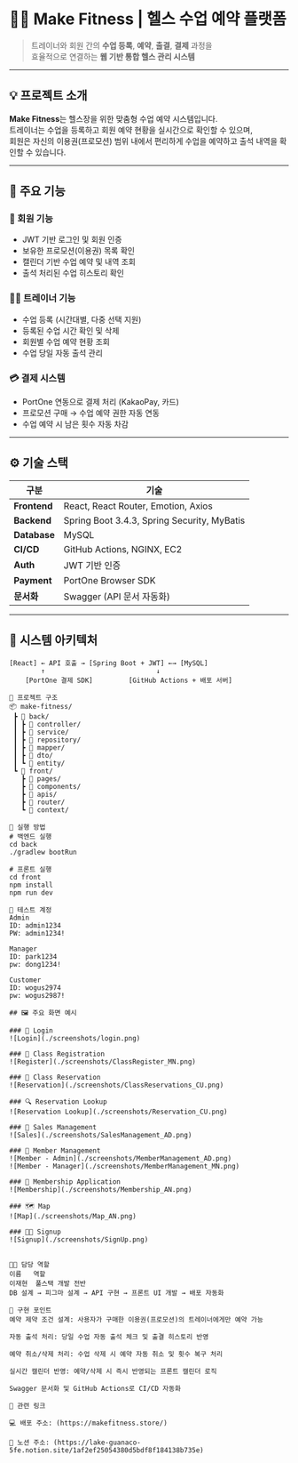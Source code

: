 # 🏋️‍♂️ Make Fitness | 헬스 수업 예약 플랫폼

> 트레이너와 회원 간의 **수업 등록**, **예약**, **출결**, **결제** 과정을  
> 효율적으로 연결하는 **웹 기반 통합 헬스 관리 시스템**

---

## 💡 프로젝트 소개

**Make Fitness**는 헬스장을 위한 맞춤형 수업 예약 시스템입니다.  
트레이너는 수업을 등록하고 회원 예약 현황을 실시간으로 확인할 수 있으며,  
회원은 자신의 이용권(프로모션) 범위 내에서 편리하게 수업을 예약하고 출석 내역을 확인할 수 있습니다.

---

## 🎯 주요 기능

### 👥 회원 기능
- JWT 기반 로그인 및 회원 인증
- 보유한 프로모션(이용권) 목록 확인
- 캘린더 기반 수업 예약 및 내역 조회
- 출석 처리된 수업 히스토리 확인

### 🏋️‍♂️ 트레이너 기능
- 수업 등록 (시간대별, 다중 선택 지원)
- 등록된 수업 시간 확인 및 삭제
- 회원별 수업 예약 현황 조회
- 수업 당일 자동 출석 관리

### 💳 결제 시스템
- PortOne 연동으로 결제 처리 (KakaoPay, 카드)
- 프로모션 구매 → 수업 예약 권한 자동 연동
- 수업 예약 시 남은 횟수 자동 차감

---

## ⚙️ 기술 스택

| 구분 | 기술 |
|------|------|
| **Frontend** | React, React Router, Emotion, Axios |
| **Backend** | Spring Boot 3.4.3, Spring Security, MyBatis |
| **Database** | MySQL |
| **CI/CD** | GitHub Actions, NGINX, EC2 |
| **Auth** | JWT 기반 인증 |
| **Payment** | PortOne Browser SDK |
| **문서화** | Swagger (API 문서 자동화) |

---

## 🧱 시스템 아키텍처

```plaintext
[React] ← API 호출 → [Spring Boot + JWT] ←→ [MySQL]
        ↑                            ↓
    [PortOne 결제 SDK]         [GitHub Actions + 배포 서버]

📂 프로젝트 구조
📦 make-fitness/
 ┣ 📁 back/
 ┃ ┣ 📁 controller/
 ┃ ┣ 📁 service/
 ┃ ┣ 📁 repository/
 ┃ ┣ 📁 mapper/
 ┃ ┣ 📁 dto/
 ┃ ┗ 📁 entity/
 ┗ 📁 front/
   ┣ 📁 pages/
   ┣ 📁 components/
   ┣ 📁 apis/
   ┣ 📁 router/
   ┗ 📁 context/

🚀 실행 방법
# 백엔드 실행
cd back
./gradlew bootRun

# 프론트 실행
cd front
npm install
npm run dev

🧪 테스트 계정
Admin
ID: admin1234
PW: admin1234!

Manager
ID: park1234
pw: dong1234!

Customer
ID: wogus2974
pw: wogus2987!

## 🖼️ 주요 화면 예시

### 🔐 Login
![Login](./screenshots/login.png)

### 📝 Class Registration
![Register](./screenshots/ClassRegister_MN.png)

### 📅 Class Reservation
![Reservation](./screenshots/ClassReservations_CU.png)

### 🔍 Reservation Lookup
![Reservation Lookup](./screenshots/Reservation_CU.png)

### 🧾 Sales Management
![Sales](./screenshots/SalesManagement_AD.png)

### 👥 Member Management
![Member - Admin](./screenshots/MemberManagement_AD.png)
![Member - Manager](./screenshots/MemberManagement_MN.png)

### 📌 Membership Application
![Membership](./screenshots/Membership_AN.png)

### 🗺️ Map
![Map](./screenshots/Map_AN.png)

### 🧑‍💻 Signup
![Signup](./screenshots/SignUp.png)


👨‍💻 담당 역할
이름	 역할
이재현	 풀스택 개발 전반
DB 설계 → 피그마 설계 → API 구현 → 프론트 UI 개발 → 배포 자동화

🧠 구현 포인트
예약 제약 조건 설계: 사용자가 구매한 이용권(프로모션)의 트레이너에게만 예약 가능

자동 출석 처리: 당일 수업 자동 출석 체크 및 출결 히스토리 반영

예약 취소/삭제 처리: 수업 삭제 시 예약 자동 취소 및 횟수 복구 처리

실시간 캘린더 반영: 예약/삭제 시 즉시 반영되는 프론트 캘린더 로직

Swagger 문서화 및 GitHub Actions로 CI/CD 자동화

🔗 관련 링크

💻 배포 주소: (https://makefitness.store/)

🧾 노션 주소: (https://lake-guanaco-5fe.notion.site/1af2ef25054380d5bdf8f184138b735e)




